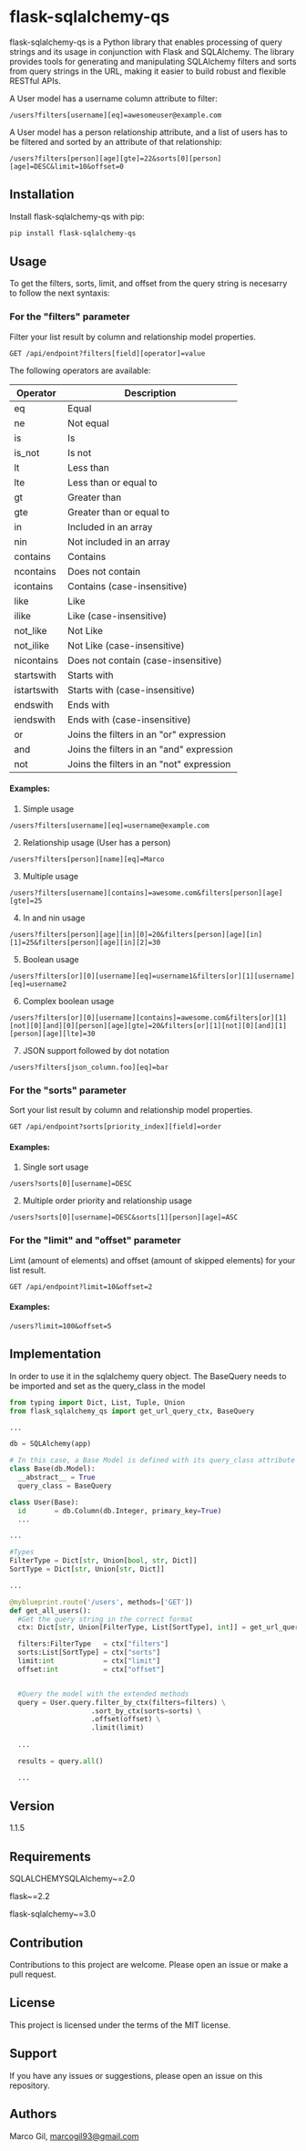 # flask-sqlalchemy-qs

flask-sqlalchemy-qs is a Python library that enables processing of query strings and its usage in conjunction with Flask and SQLAlchemy. The library provides tools for generating and manipulating SQLAlchemy filters and sorts from query strings in the URL, making it easier to build robust and flexible RESTful APIs. 

A User model has a username column attribute to filter:

`/users?filters[username][eq]=awesomeuser@example.com`


A User model has a person relationship attribute, and a list of users has to be filtered and sorted by an attribute of that relationship:

`/users?filters[person][age][gte]=22&sorts[0][person][age]=DESC&limit=10&offset=0`

## Installation

Install flask-sqlalchemy-qs with pip:

```bash
pip install flask-sqlalchemy-qs
```

## Usage

To get the filters, sorts, limit, and offset from the query string is necesarry to follow the next syntaxis: 


### For the "filters" parameter
Filter your list result by column and relationship model properties.

`GET /api/endpoint?filters[field][operator]=value`

The following operators are available:

| Operator    | Description                        |
| ----------- | ---------------------------------- |
| eq          | Equal                              |
| ne          | Not equal                          |
| is          | Is                                 |
| is_not      | Is not                             |
| lt          | Less than                          |
| lte         | Less than or equal to              |
| gt          | Greater than                       |
| gte         | Greater than or equal to           |
| in          | Included in an array               |
| nin         | Not included in an array           |
| contains    | Contains                           |
| ncontains   | Does not contain                   |
| icontains   | Contains (case-insensitive)        |
| like        | Like                               |
| ilike       | Like (case-insensitive)            |
| not_like    | Not Like                           |
| not_ilike   | Not Like (case-insensitive)        |
| nicontains  | Does not contain (case-insensitive)|
| startswith  | Starts with                        |
| istartswith | Starts with (case-insensitive)     |
| endswith    | Ends with                          |
| iendswith   | Ends with (case-insensitive)       |
| or          | Joins the filters in an "or" expression  |
| and         | Joins the filters in an "and" expression |
| not         | Joins the filters in an "not" expression |

#### Examples:

1) Simple usage

`/users?filters[username][eq]=username@example.com`  

2) Relationship usage (User has a person)

`/users?filters[person][name][eq]=Marco`

3) Multiple usage

`/users?filters[username][contains]=awesome.com&filters[person][age][gte]=25`

4) In and nin usage

`/users?filters[person][age][in][0]=20&filters[person][age][in][1]=25&filters[person][age][in][2]=30`

5) Boolean usage

`/users?filters[or][0][username][eq]=username1&filters[or][1][username][eq]=username2`

6) Complex boolean usage

`/users?filters[or][0][username][contains]=awesome.com&filters[or][1][not][0][and][0][person][age][gte]=20&filters[or][1][not][0][and][1][person][age][lte]=30`

7) JSON support followed by dot notation

`/users?filters[json_column.foo][eq]=bar`

<!-- blank line -->  

<!-- blank line -->  


### For the "sorts" parameter
Sort your list result by column and relationship model properties.

`GET /api/endpoint?sorts[priority_index][field]=order`

#### Examples:

1) Single sort usage

`/users?sorts[0][username]=DESC`

2) Multiple order priority and relationship usage

`/users?sorts[0][username]=DESC&sorts[1][person][age]=ASC`

### For the "limit" and "offset" parameter 
Limt (amount of elements) and offset (amount of skipped elements) for your list result. 

`GET /api/endpoint?limit=10&offset=2`

#### Examples:

`/users?limit=100&offset=5`


## Implementation 
In order to use it in the sqlalchemy query object. The BaseQuery needs to be imported and set as the query_class in the model

```python
from typing import Dict, List, Tuple, Union
from flask_sqlalchemy_qs import get_url_query_ctx, BaseQuery

...

db = SQLAlchemy(app)

# In this case, a Base Model is defined with its query_class attribute set to BaseQuery
class Base(db.Model):
  __abstract__ = True
  query_class = BaseQuery

class User(Base):
  id       = db.Column(db.Integer, primary_key=True)
  ...

...

#Types
FilterType = Dict[str, Union[bool, str, Dict]]
SortType = Dict[str, Union[str, Dict]]

...

@myblueprint.route('/users', methods=['GET'])
def get_all_users():
  #Get the query string in the correct format
  ctx: Dict[str, Union[FilterType, List[SortType], int]] = get_url_query_ctx()

  filters:FilterType   = ctx["filters"]
  sorts:List[SortType] = ctx["sorts"]
  limit:int            = ctx["limit"]
  offset:int           = ctx["offset"]


  #Query the model with the extended methods
  query = User.query.filter_by_ctx(filters=filters) \
                    .sort_by_ctx(sorts=sorts) \
                    .offset(offset) \
                    .limit(limit)
  
  ...

  results = query.all()

  ...
```

## Version
1.1.5

## Requirements 
SQLALCHEMYSQLAlchemy~=2.0

flask~=2.2

flask-sqlalchemy~=3.0

## Contribution
Contributions to this project are welcome. Please open an issue or make a pull request.

## License
This project is licensed under the terms of the MIT license.

## Support
If you have any issues or suggestions, please open an issue on this repository.

## Authors
Marco Gil, marcogil93@gmail.com